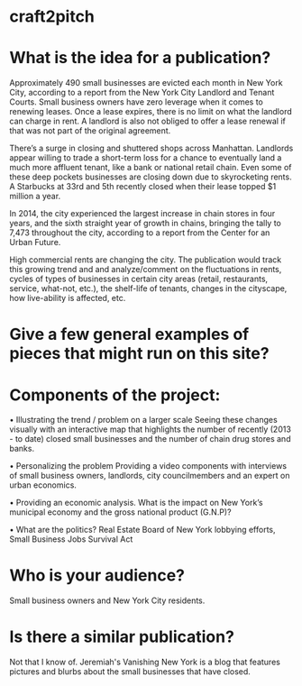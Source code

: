 # craft2pitch
# What is the idea for a publication?

Approximately 490 small businesses are evicted each month in New York City, according to a report from the New York City Landlord and Tenant Courts. Small business owners have zero leverage when it comes to renewing leases. Once a lease expires, there is no limit on what the landlord can charge in rent. A landlord is also not obliged to offer a lease renewal if that was not part of the original agreement. 

There’s a surge in closing and shuttered shops across Manhattan. Landlords appear willing to trade a short-term loss for a chance to eventually land a much more affluent tenant, like a bank or national retail chain. Even some of these deep pockets businesses are closing down due to skyrocketing rents. A Starbucks at 33rd and 5th recently closed when their lease topped $1 million a year.

In 2014, the city experienced the largest increase in chain stores in four years, and the sixth straight year of growth in chains, bringing the tally to 7,473 throughout the city, according to a report from the Center for an Urban Future.

High commercial rents are changing the city. The publication would track this growing trend and and analyze/comment on the fluctuations in rents, cycles of types of businesses in certain city areas (retail, restaurants, service, what-not, etc.), the shelf-life of tenants, changes in the cityscape, how live-ability is affected, etc. 

# Give a few general examples of pieces that might run on this site?

# Components of the project: 

•	Illustrating the trend / problem on a larger scale
Seeing these changes visually with an interactive map that highlights the number of recently (2013 - to date) closed small businesses and the number of chain drug stores and banks. 

•	Personalizing the problem
Providing a video components with interviews of small business owners, landlords, city councilmembers and an expert on urban economics.

•	Providing an economic analysis. 
What is the impact on New York’s municipal economy and the gross national product (G.N.P)?

•	What are the politics? 
            Real Estate Board of New York lobbying efforts, Small Business Jobs Survival Act

# Who is your audience?
Small business owners and New York City residents. 

# Is there a similar publication? 
Not that I know of. Jeremiah's Vanishing New York is a blog that features pictures and blurbs about the small businesses that have closed. 
 
